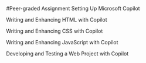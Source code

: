 #Peer-graded Assignment
Setting Up Microsoft Copilot 

Writing and Enhancing HTML with Copilot

Writing and Enhancing CSS with Copilot

Writing and Enhancing JavaScript with Copilot 

Developing and Testing a Web Project with Copilot
